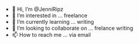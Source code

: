 - 👋 Hi, I’m @JenniRipz
- 👀 I’m interested in ... freelance
- 🌱 I’m currently learning ... writing
- 💞️ I’m looking to collaborate on ... frelance writing
- 📫 How to reach me ... via email

<!---
JenniRipz/JenniRipz is a ✨ special ✨ repository because its `README.md` (this file) appears on your GitHub profile.
You can click the Preview link to take a look at your changes.
--->
